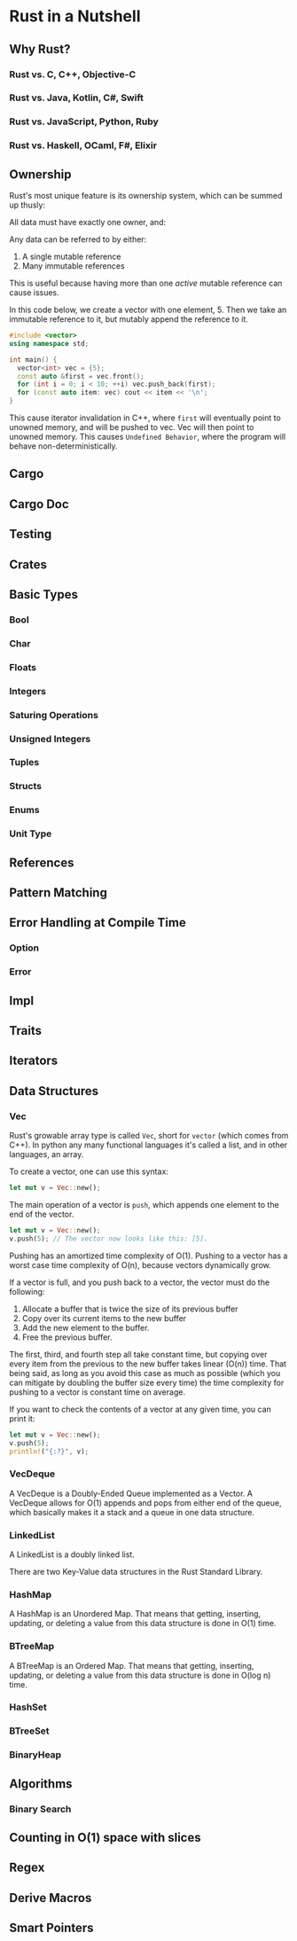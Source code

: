 # Rust in a Nutshell

## Why Rust?

### Rust vs. C, C++, Objective-C

### Rust vs. Java, Kotlin, C\#, Swift

### Rust vs. JavaScript, Python, Ruby

### Rust vs. Haskell, OCaml, F\#, Elixir

## Ownership

Rust's most unique feature is its ownership system, which can be summed
up thusly:

All data must have exactly one owner, and:

Any data can be referred to by either:

1. A single mutable reference
2. Many immutable references

This is useful because having more than one _active_ mutable reference
can cause issues.

In this code below, we create a vector with one element, 5. Then we take
an immutable reference to it, but mutably append the reference to it.

```cpp
#include <vector>
using namespace std;

int main() {
  vector<int> vec = {5};
  const auto &first = vec.front();
  for (int i = 0; i < 10; ++i) vec.push_back(first);
  for (const auto item: vec) cout << item << '\n';
}
```

This cause iterator invalidation in C++, where `first` will eventually
point to unowned memory, and will be pushed to vec. Vec will then
point to unowned memory. This causes `Undefined Behavior`, where the
program will behave non-deterministically.

## Cargo

## Cargo Doc

## Testing

## Crates

## Basic Types

### Bool

### Char

### Floats

### Integers

### Saturing Operations

### Unsigned Integers

### Tuples

### Structs

### Enums

### Unit Type

## References

## Pattern Matching

## Error Handling at Compile Time

### Option

### Error

## Impl

## Traits

## Iterators

## Data Structures

### Vec

Rust's growable array type is called `Vec`, short for `vector` (which
comes from C++). In python any many functional languages it's called a
list, and in other languages, an array.

To create a vector, one can use this syntax:

```rs
let mut v = Vec::new();
```

The main operation of a vector is `push`, which appends one element to
the end of the vector.

```rs
let mut v = Vec::new();
v.push(5); // The vector now looks like this: [5].
```

Pushing has an amortized time complexity of O(1). Pushing to a vector
has a worst case time complexity of O(n), because vectors dynamically
grow.

If a vector is full, and you push back to a vector, the vector must do
the following:

1. Allocate a buffer that is twice the size of its previous buffer
2. Copy over its current items to the new buffer
3. Add the new element to the buffer.
4. Free the previous buffer.

The first, third, and fourth step all take constant time, but copying
over every item from the previous to the new buffer takes linear (O(n))
time. That being said, as long as you avoid this case as much as
possible (which you can mitigate by doubling the buffer size every time)
the time complexity for pushing to a vector is constant time on average.

If you want to check the contents of a vector at any given time, you can
print it:

```rs
let mut v = Vec::new();
v.push(5);
println!("{:?}", v);
```

### VecDeque

A VecDeque is a Doubly-Ended Queue implemented as a Vector. A VecDeque
allows for O(1) appends and pops from either end of the queue, which
basically makes it a stack and a queue in one data structure.

### LinkedList

A LinkedList is a doubly linked list.

There are two Key-Value data structures in the Rust Standard Library.

### HashMap

A HashMap is an Unordered Map. That means that getting, inserting,
updating, or deleting a value from this data structure is done in O(1)
time.

### BTreeMap

A BTreeMap is an Ordered Map. That means that getting, inserting,
updating, or deleting a value from this data structure is done in O(log
n) time.

### HashSet

### BTreeSet

### BinaryHeap

## Algorithms

### Binary Search

## Counting in O(1) space with slices

## Regex

## Derive Macros

## Smart Pointers
